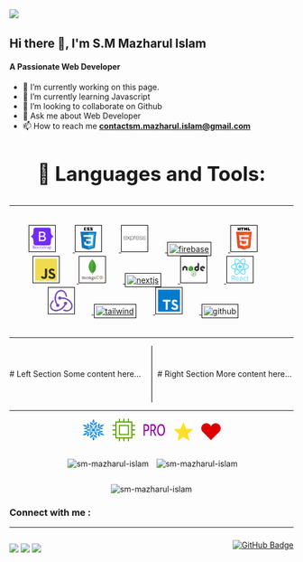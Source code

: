 <img src="https://i.ibb.co/d7sm4Bp/Simple-Technology-Linked-In-Banner.png"/>

## Hi there 👋, I'm S.M Mazharul Islam

#### A Passionate Web Developer

- 🔭 I’m currently working on this page.
- 🌱 I’m currently learning Javascript
- 👯 I’m looking to collaborate on Github
- 💬 Ask me about Web Developer
- 📫 How to reach me **contactsm.mazharul.islam@gmail.com**

<p align="left">
</p>

<h3 align="center" style=" font-size:35px;   "> 🚀 Languages and Tools:</h3>

---

<p align="center" style="padding: 20px"> <a   href="https://getbootstrap.com" target="_blank" rel="noreferrer"> <img style="margin-right: 30px  ;border: 1px solid black; shadow: 1px solid gray; padding: 3px"src="https://raw.githubusercontent.com/devicons/devicon/master/icons/bootstrap/bootstrap-plain-wordmark.svg" alt="bootstrap" width="40" height="40"/> </a> <a href="https://www.w3schools.com/css/" target="_blank" rel="noreferrer"> <img style="margin-right: 30px  ;border: 1px solid black; shadow: 1px solid gray; padding: 3px" src="https://raw.githubusercontent.com/devicons/devicon/master/icons/css3/css3-original-wordmark.svg" alt="css3" width="40" height="40"/> </a> <a href="https://expressjs.com" target="_blank" rel="noreferrer"> <img style="margin-right: 30px  ;border: 1px solid black; shadow: 1px solid gray; padding: 3px" src="https://raw.githubusercontent.com/devicons/devicon/master/icons/express/express-original-wordmark.svg" alt="express" width="40" height="40"/> </a> <a href="https://firebase.google.com/" target="_blank" rel="noreferrer"> <img style="margin-right: 30px  ;border: 1px solid black; shadow: 1px solid gray; padding: 3px" src="https://www.vectorlogo.zone/logos/firebase/firebase-icon.svg" alt="firebase" width="40" height="40"/> </a> <a href="https://www.w3.org/html/" target="_blank" rel="noreferrer"> <img style="margin-right: 30px  ;border: 1px solid black; shadow: 1px solid gray; padding: 3px" src="https://raw.githubusercontent.com/devicons/devicon/master/icons/html5/html5-original-wordmark.svg" alt="html5" width="40" height="40"/> </a> <a href="https://developer.mozilla.org/en-US/docs/Web/JavaScript" target="_blank" rel="noreferrer"> <img style="margin-right: 30px  ;border: 1px solid black; shadow: 1px solid gray; padding: 3px"src="https://raw.githubusercontent.com/devicons/devicon/master/icons/javascript/javascript-original.svg" alt="javascript" width="40" height="40"/> </a> <a href="https://www.mongodb.com/" target="_blank" rel="noreferrer"> <img style="margin-right: 30px  ;border: 1px solid black; shadow: 1px solid gray; padding: 3px" src="https://raw.githubusercontent.com/devicons/devicon/master/icons/mongodb/mongodb-original-wordmark.svg" alt="mongodb" width="40" height="40"/> </a> <a href="https://nextjs.org/" target="_blank" rel="noreferrer"> <img style="margin-right: 30px  ;border: 1px solid black; shadow: 1px solid gray; padding: 3px"src="https://cdn.worldvectorlogo.com/logos/nextjs-2.svg" alt="nextjs" width="40" height="40"/> </a> <a href="https://nodejs.org" target="_blank" rel="noreferrer"> <img style="margin-right: 30px  ;border: 1px solid black; shadow: 1px solid gray; padding: 3px" src="https://raw.githubusercontent.com/devicons/devicon/master/icons/nodejs/nodejs-original-wordmark.svg" alt="nodejs" width="40" height="40"/> </a> <a href="https://reactjs.org/" target="_blank" rel="noreferrer"> <img style="margin-right: 30px  ;border: 1px solid black; shadow: 1px solid gray; padding: 3px" src="https://raw.githubusercontent.com/devicons/devicon/master/icons/react/react-original-wordmark.svg" alt="react" width="40" height="40"/> </a> <a href="https://redux.js.org" target="_blank" rel="noreferrer"> <img style="margin-right: 30px  ;border: 1px solid black; shadow: 1px solid gray; padding: 3px" src="https://raw.githubusercontent.com/devicons/devicon/master/icons/redux/redux-original.svg" alt="redux" width="40" height="40"/> </a> <a href="https://tailwindcss.com/" target="_blank" rel="noreferrer"> <img style="margin-right: 30px  ;border: 1px solid black; shadow: 1px solid gray; padding: 3px"src="https://www.vectorlogo.zone/logos/tailwindcss/tailwindcss-icon.svg" alt="tailwind" width="40" height="40"/> </a> <a href="https://www.typescriptlang.org/" target="_blank" rel="noreferrer"> <img style="margin-right: 30px  ;border: 1px solid black; shadow: 1px solid gray; padding: 3px" src="https://raw.githubusercontent.com/devicons/devicon/master/icons/typescript/typescript-original.svg" alt="typescript" width="40" height="40"/> </a>
<img style="margin-right: 30px ;border: 1px solid black; padding: 3px" src='https://cdn.jsdelivr.net/npm/simple-icons@3.0.1/icons/github.svg' alt='github' height='40'>

</p>

---

<div style="display: flex; align-items: center;">
  <div style="flex: 1;">
    # Left Section
    Some content here...
  </div>
  <div style="width: 1px; background-color: #000; margin: 0 10px; height: 100px"></div>
  <div style="flex: 1;">
    # Right Section
    More content here...
  </div>
</div>

---

<p align="center">
<a href='https://archiveprogram.github.com/'><img src='https://raw.githubusercontent.com/acervenky/animated-github-badges/master/assets/acbadge.gif' width='40' height='40'></a> <a href='https://docs.github.com/en/developers'><img src='https://raw.githubusercontent.com/acervenky/animated-github-badges/master/assets/devbadge.gif' width='40' height='40'></a> <a href='https://github.com/pricing'><img src='https://raw.githubusercontent.com/acervenky/animated-github-badges/master/assets/pro.gif' width='40' height='40'></a> <a href='https://stars.github.com/'><img src='https://raw.githubusercontent.com/acervenky/animated-github-badges/master/assets/starbadge.gif' width='35' height='35'></a> <a href='https://docs.github.com/en/github/supporting-the-open-source-community-with-github-sponsors'><img src='https://raw.githubusercontent.com/acervenky/animated-github-badges/master/assets/sponsorbadge.gif' width='35' height='35'></a>
</p>

<!-- [![trophy](https://github-profile-trophy.vercel.app/?username=sm-mazharul-islam)](https://github.com/ryo-ma/github-profile-trophy) -->

<div style="display: flex; justify-content: center; flex-wrap: wrap;" >
 <div style=" margin-right: 10px">
<p style="center">&nbsp;<img   src="https://github-readme-stats.vercel.app/api?username=sm-mazharul-islam&show_icons=true&locale=en" alt="sm-mazharul-islam" /></p>
</div>
 <div >
<p> &nbsp;<img  src="https://github-readme-streak-stats.herokuapp.com/?user=sm-mazharul-islam&" alt="sm-mazharul-islam" /></p>
</div>

</div>
<p align="center" ><img width="500"src="https://github-readme-stats.vercel.app/api/top-langs?username=sm-mazharul-islam&show_icons=true&locale=en&layout=compact" alt="sm-mazharul-islam" /></p>

### Connect with me :

---

<div style="display: flex; justify-content: center; flex-wrap: wrap;">
 <div style="flex:1">
   
<a href = "https://www.linkedin.com/in/sm-mazharul-islam-masum/"><img src="https://img.icons8.com/fluent/48/000000/linkedin.png"/></a>
<a href = "https://twitter.com/SM_Mazharul_1"><img src="https://img.icons8.com/fluent/48/000000/twitter.png"/></a>
<a href = "https://faceboook.com/welcomesmprofile"><img src="https://img.icons8.com/fluent/48/000000/facebook.png"/></a>
  </div>

<!-- <a href = "https://www.Google.com//"><img src="https://img.icons8.com/fluent/48/000000/google.png"/></a> -->

<div  style="margin-top:8px">
<a  href="https://github.com/sm-mazharul-islam?tab=followers"><img style="width: 150px;  " src="https://img.shields.io/github/followers/sm-mazharul-islam?label=Followers&style=social" alt="GitHub Badge"></a>

</div>
</div>
<style>
    @media (max-width: 600px) {
        div[style*="justify-content: center; flex-wrap: wrap;"] {
            flex-direction: column;
      align-items: center;
    }
  }
</style>

